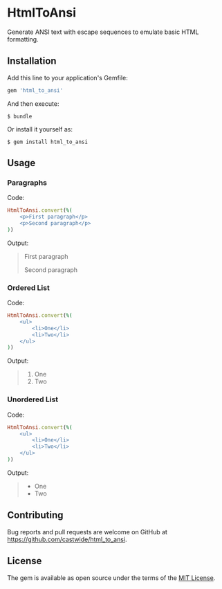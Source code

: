 # HtmlToAnsi

Generate ANSI text with escape sequences to emulate basic HTML formatting.

## Installation

Add this line to your application's Gemfile:

```ruby
gem 'html_to_ansi'
```

And then execute:

    $ bundle

Or install it yourself as:

    $ gem install html_to_ansi

## Usage

### Paragraphs

Code:

```ruby
HtmlToAnsi.convert(%(
    <p>First paragraph</p>
    <p>Second paragraph</p>
))
```

Output:

> First paragraph
>
> Second paragraph

### Ordered List

Code:

```ruby
HtmlToAnsi.convert(%(
    <ul>
        <li>One</li>
        <li>Two</li>
    </ul>
))
```

Output:

> 1. One
> 2. Two

### Unordered List

Code:

```ruby
HtmlToAnsi.convert(%(
    <ul>
        <li>One</li>
        <li>Two</li>
    </ul>
))
```

Output:

> * One
> * Two

## Contributing

Bug reports and pull requests are welcome on GitHub at https://github.com/castwide/html_to_ansi.

## License

The gem is available as open source under the terms of the [MIT License](https://opensource.org/licenses/MIT).
